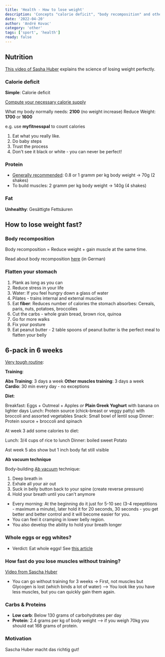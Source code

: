```yaml
---
title: 'Health - How to lose weight'
description: 'Concepts "calorie deficit", "body recomposition" and others explained'
date: '2022-04-20'
author: 'André Kovac'
category: 'other'
tags: ['sport', 'health']
ready: false
---
```


## Nutrition

[This video of Sasha Huber](https://www.youtube.com/watch?v=RqBBgrLph4s) explains the science of losing weight perfectly.

### Calorie deficit

**Simple**: Calorie deficit

[Compute your necessary calorie supply](https://www.yazio.com/de/kalorienbedarf-berechnen)

What my body normally needs: **2100** (no weight increase)
Reduce Weight: **1700** or **1600**

e.g. use **myfitnesspal** to count calories

1. Eat what you really like. 
2. Do baby steps
3. Trust the process
4. Don't see it black or white - you can never be perfect!

### Protein

- [Generally recommended](https://www.dge.de/presse/pm/wie-viel-protein-brauchen-wir/): 0.8 or 1 gramm per kg body weight -> 70g (2 shakes)
- To build muscles: 2 gramm per kg body weight -> 140g (4 shakes)

### Fat

**Unhealthy**: Gesättigte Fettsäuren

## How to lose weight fast?

### Body recomposition

Body recomposition = Reduce weight + gain muscle at the same time.

Read about body recomposition [here](https://www.fitness-insights.at/body-recomposition/) (in German)

### Flatten your stomach 

1. Plank as long as you can
2. Reduce stress in your life
3. Water: If you feel hungry down a glass of water
4. Pilates - trains internal and external muscles 
5. Eat **fiber**: Reduces number of calories the stomach absorbes: Cereals, paris, nuts, potatoes, broccolies
6. Cut the carbs - whole grain bread, brown rice, quinoa
7. Go for more walks
8. Fix your posture
9. Eat peanut butter - 2 table spoons of peanut butter is the perfect meal to flatten your belly

## 6-pack in 6 weeks

[Very tough routine](https://www.youtube.com/watch?v=JZ0S9mToQgo):

**Training**:

**Abs Training**: 3 days a week
**Other muscles training**: 3 days a week
**Cardio**: 30 min every day - no exceptions

**Diet**:

Breakfast: Eggs + Outmeal + Apples *or* **Plain Greek Yoghurt** with banana on lighter days
Lunch: Protein source (chick-breast or veggy patty) with broccoli and assorted vegetables
Snack: Small bowl of lentil soup
Dinner: Protein source + broccoli and spinach

At week 3 add some calories to diet:

Lunch: 3/4 cups of rice to lunch
Dinner: boiled sweet Potato

Ast week 5 abs show but 1 inch body fat still visible

**Ab vacuum technique**

Body-building [Ab vacuum](https://www.youtube.com/watch?v=TdzrYvgvv3o) technique: 

1. Deep breath in
2. Exhale all your air out
3. Suck in belly button back to your spine (create reverse pressure) 
2. Hold your breath until you can't anymore

- Every morning: At the beginning do it just for 5-10 sec (3-4 repeptitions - maximum a minute), later hold it for 20 seconds, 30 seconds - you get better and better control and it will become easier for you.
- You can feel it cramping in lower belly region.
- You also develop the ability to hold your breath longer

### Whole eggs or egg whites?

- Verdict: Eat whole eggs! See [this article](https://www.muscleandfitness.com/flexonline/flex-nutrition/whole-eggs-vs-egg-whites/)



### How fast do you lose muscles without training?

[Video from Sascha Huber](https://www.youtube.com/watch?v=X3_uwmApfpc)

- You can go without training for 3 weeks -> First, not muscles but Glycogen is lost (which binds a lot of water) --> You look like you have less muscles, but you can quickly gain them again.


### Carbs & Proteins

- **Low carb**: Below 130 grams of carbohydrates per day
- **Protein**: 2.4 grams per kg of body weight --> if you weigh 70kg you should eat 168 grams of protein.


### Motivation

Sascha Huber macht das richtig gut!